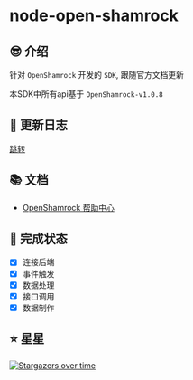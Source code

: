 # node-open-shamrock

## 😎 介绍

针对 `OpenShamrock` 开发的 `SDK`, 跟随官方文档更新

本SDK中所有api基于 `OpenShamrock-v1.0.8`

## 🎉 更新日志

[跳转](./CHANGELOG.md)

## 📚 文档

- [OpenShamrock 帮助中心](https://whitechi73.github.io/OpenShamrock)

## 🚧 完成状态

- [x] 连接后端
- [x] 事件触发
- [x] 数据处理
- [x] 接口调用
- [x] 数据制作

## ⭐ 星星

[![Stargazers over time](https://starchart.cc/huankong233/node-open-shamrock.svg)](https://starchart.cc/huankong233/node-open-shamrock)
